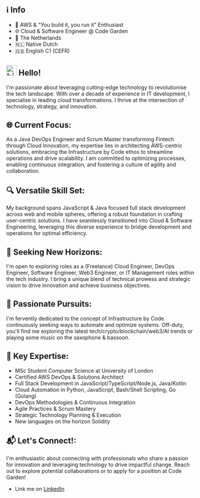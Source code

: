 ## ℹ️ Info
- 🚀 AWS & "You build it, you run it" Enthusiast 
- 🌐 Cloud & Software Engineer @ Code Garden
- 📍 The Netherlands
- 🇳🇱 Native Dutch
- 🇬🇧 English C1 (CEFR)

## <img src="https://user-images.githubusercontent.com/1303154/88677602-1635ba80-d120-11ea-84d8-d263ba5fc3c0.gif" width="28px" alt="hi"> Hello!
I'm passionate about leveraging cutting-edge technology to revolutionise the tech landscape. With over a decade of experience in IT development, I specialise in leading cloud transformations. I thrive at the intersection of technology, strategy, and innovation.

## 🌐 Current Focus:
As a Java DevOps Engineer and Scrum Master transforming Fintech through Cloud Innovation, my expertise lies in architecting AWS-centric solutions, embracing the Infrastructure by Code ethos to streamline operations and drive scalability. I am committed to optimizing processes, enabling continuous integration, and fostering a culture of agility and collaboration.

## 🔍 Versatile Skill Set:
My background spans JavaScript & Java focused full stack development across web and mobile spheres, offering a robust foundation in crafting user-centric solutions. I have seamlessly transitioned into Cloud & Software Engineering, leveraging this diverse experience to bridge development and operations for optimal efficiency.

## 💼 Seeking New Horizons:
I'm open to exploring roles as a (Freelance) Cloud Engineer, DevOps Engineer, Software Engineer, Web3 Engineer, or IT Management roles within the tech industry. I bring a unique blend of technical prowess and strategic vision to drive innovation and achieve business objectives.

## 🎯 Passionate Pursuits:
I'm fervently dedicated to the concept of Infrastructure by Code continuously seeking ways to automate and optimize systems. Off-duty, you'll find me exploring the latest tech/crypto/blockchain/web3/AI trends or playing some music on the saxophone & bassoon.

## 🚀 Key Expertise:
- MSc Student Computer Science at University of London
- Certified AWS DevOps & Solutions Architect
- Full Stack Development in JavaScript/TypeScript/Node.js, Java/Kotlin
- Cloud Automation in Python, JavaScript, Bash/Shell Scripting, Go (Golang)
- DevOps Methodologies & Continuous Integration
- Agile Practices & Scrum Mastery
- Strategic Technology Planning & Execution
- New languages on the horizon Solidity

## 📬 Let's Connect!:
I'm enthusiastic about connecting with professionals who share a passion for innovation and leveraging technology to drive impactful change. Reach out to explore potential collaborations or to apply for a position at Code Garden!

* Link me on [LinkedIn](https://www.linkedin.com/in/ivopauly/)
